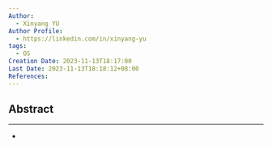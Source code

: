 ```yaml
---
Author:
  - Xinyang YU
Author Profile:
  - https://linkedin.com/in/xinyang-yu
tags:
  - OS
Creation Date: 2023-11-13T18:17:00
Last Date: 2023-11-13T18:18:12+08:00
References:
---
```

## Abstract
---
- 